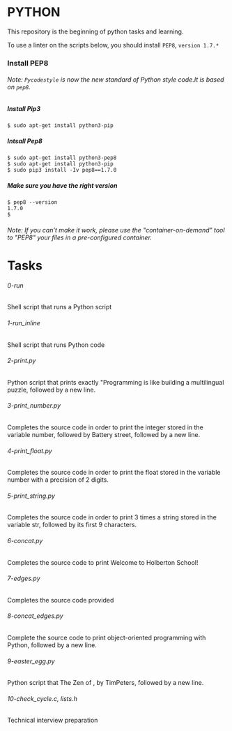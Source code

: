 # PYTHON
This repository is the beginning of python tasks and learning.

To use a linter on the scripts below, you should install `PEP8`, `version 1.7.* `

### Install PEP8

###### Note: `Pycodestyle` is now the new standard of Python style code.It is based on `pep8`.

##### Install Pip3

```
$ sudo apt-get install python3-pip
```

##### Intsall Pep8

```
$ sudo apt-get install python3-pep8
$ sudo apt-get install python3-pip
$ sudo pip3 install -Iv pep8==1.7.0

```
##### Make sure you have the right version
```
$ pep8 --version
1.7.0
$
```

###### Note: If you can’t make it work, please use the "container-on-demand" tool to "PEP8" your files in a pre-configured container.

# Tasks


###### 0-run
Shell script that runs a Python script

###### 1-run_inline
Shell script that runs Python code

###### 2-print.py
Python script that prints exactly \"Programming is like building a multilingual
 puzzle, followed by a new line.

###### 3-print_number.py
Completes the source code in order to print the integer stored in the variable
 number, followed by Battery street, followed by a new line.

###### 4-print_float.py
Completes the source code in order to print the float stored in the variable
 number with a precision of 2 digits.

###### 5-print_string.py
Completes the source code in order to print 3 times a string stored in the
 variable str, followed by its first 9 characters.

###### 6-concat.py
Completes the source code to print Welcome to Holberton School!

###### 7-edges.py
Completes the source code provided

###### 8-concat_edges.py
Complete the source code to print object-oriented programming with Python,
 followed by a new line.

###### 9-easter_egg.py
Python script that The Zen of , by TimPeters, followed by a new line.

###### 10-check_cycle.c, lists.h
Technical interview preparation

